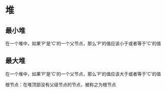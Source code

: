 # 堆

## 最小堆
在一个堆中，如果'P'是'C'的一个父节点，那么'P'的值应该小于或者等于'C'的值

## 最大堆
在一个堆中，如果'P'是'C'的一个父节点，那么'P'的值应该大于或者等于'C'的值

根节点：在堆顶部没有父级节点的节点，被称之为根节点